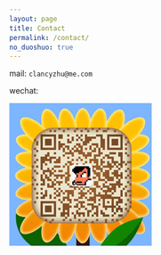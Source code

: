 ```yaml
---
layout: page
title: Contact
permalink: /contact/
no_duoshuo: true
---
```


mail: `clancyzhu@me.com`

wechat:

![image](/assets/images/wechat.png)





